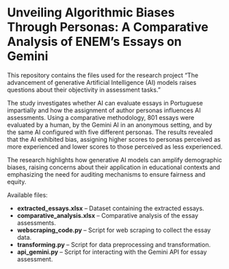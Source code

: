 # Unveiling Algorithmic Biases Through Personas: A Comparative Analysis of ENEM’s Essays on Gemini
This repository contains the files used for the research project “The advancement of generative Artificial Intelligence (AI) models raises questions about their objectivity in assessment tasks.”

The study investigates whether AI can evaluate essays in Portuguese impartially and how the assignment of author personas influences AI assessments. Using a comparative methodology, 801 essays were evaluated by a human, by the Gemini AI in an anonymous setting, and by the same AI configured with five different personas. The results revealed that the AI exhibited bias, assigning higher scores to personas perceived as more experienced and lower scores to those perceived as less experienced.

The research highlights how generative AI models can amplify demographic biases, raising concerns about their application in educational contexts and emphasizing the need for auditing mechanisms to ensure fairness and equity.

Available files:
- **extracted_essays.xlsx** – Dataset containing the extracted essays.
- **comparative_analysis.xlsx** – Comparative analysis of the essay assessments.
- **webscraping_code.py** – Script for web scraping to collect the essay data.
- **transforming.py** – Script for data preprocessing and transformation.
- **api_gemini.py** – Script for interacting with the Gemini API for essay assessment.
